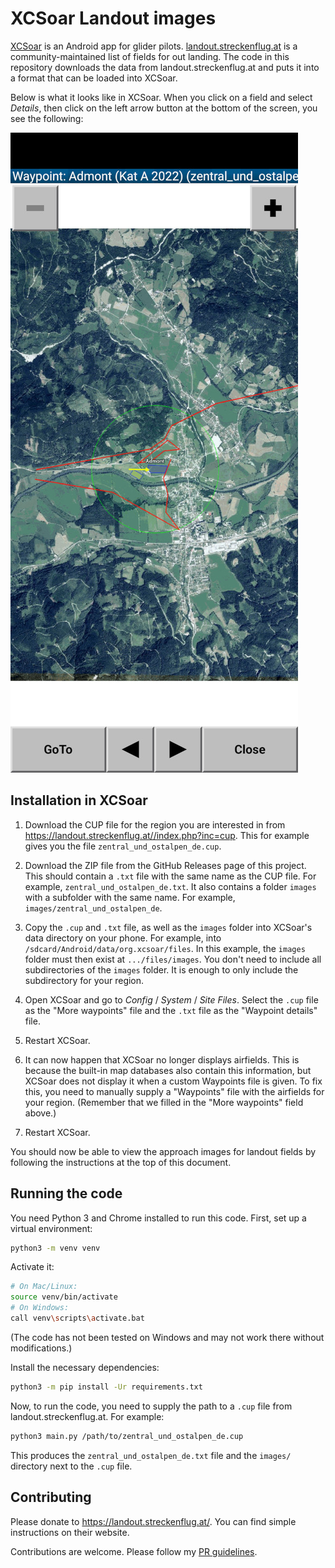 # XCSoar Landout images

[XCSoar](https://www.xcsoar.org/) is an Android app for glider pilots. [landout.streckenflug.at](https://landout.streckenflug.at) is a community-maintained list of fields for out landing. The code in this repository downloads the data from landout.streckenflug.at and puts it into a format that can be loaded into XCSoar.

Below is what it looks like in XCSoar. When you click on a field and select _Details_, then click on the left arrow button at the bottom of the screen, you see the following:

![Waypoint image in XCsoar](Screenshot.jpg?raw=true "Waypoint image in XCSoar")

## Installation in XCSoar

1. Download the CUP file for the region you are interested in from https://landout.streckenflug.at//index.php?inc=cup. This for example gives you the file `zentral_und_ostalpen_de.cup`.

2. Download the ZIP file from the GitHub Releases page of this project. This should contain a `.txt` file with the same name as the CUP file. For example, `zentral_und_ostalpen_de.txt`. It also contains a folder `images` with a subfolder with the same name. For example, `images/zentral_und_ostalpen_de`.

3. Copy the `.cup` and `.txt` file, as well as the `images` folder into XCSoar's data directory on your phone. For example, into `/sdcard/Android/data/org.xcsoar/files`. In this example, the `images` folder must then exist at `.../files/images`. You don't need to include all subdirectories of the `images` folder. It is enough to only include the subdirectory for your region.

4. Open XCSoar and go to _Config_ / _System_ / _Site Files_. Select the `.cup` file as the "More waypoints" file and the `.txt` file as the "Waypoint details" file.

5. Restart XCSoar.

6. It can now happen that XCSoar no longer displays airfields. This is because the built-in map databases also contain this information, but XCSoar does not display it when a custom Waypoints file is given. To fix this, you need to manually supply a "Waypoints" file with the airfields for your region. (Remember that we filled in the "More waypoints" field above.)

7. Restart XCSoar.

You should now be able to view the approach images for landout fields by following the instructions at the top of this document.

## Running the code

You need Python 3 and Chrome installed to run this code. First, set up a virtual environment:

```bash
python3 -m venv venv
```

Activate it:

```bash
# On Mac/Linux:
source venv/bin/activate
# On Windows:
call venv\scripts\activate.bat
```

(The code has not been tested on Windows and may not work there without modifications.)

Install the necessary dependencies:

```bash
python3 -m pip install -Ur requirements.txt
```

Now, to run the code, you need to supply the path to a `.cup` file from landout.streckenflug.at. For example:

```bash
python3 main.py /path/to/zentral_und_ostalpen_de.cup
```

This produces the `zentral_und_ostalpen_de.txt` file and the `images/` directory next to the `.cup` file.

## Contributing

Please donate to https://landout.streckenflug.at/. You can find simple instructions on their website.

Contributions are welcome. Please follow my [PR guidelines](https://gist.github.com/mherrmann/5ce21814789152c17abd91c0b3eaadca).